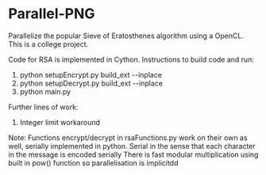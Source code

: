 # Parallel-PNG
Parallelize the popular Sieve of Eratosthenes algorithm using a OpenCL. This is a college project.

Code for RSA is implemented in Cython.
Instructions to build code and run:
1) python setupEncrypt.py build_ext --inplace
2) python setupDecrypt.py build_ext --inplace
3) python main.py

Further lines of work:
1) Integer limit workaround

Note:
Functions encrypt/decrypt in rsaFunctions.py work on their own as well, serially implemented in python.
Serial in the sense that each character in the message is encoded serially
There is fast modular multiplication using built in pow() function so parallelisation is implicitdd
